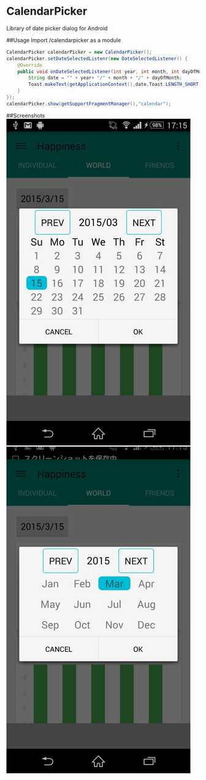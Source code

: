 # CalendarPicker
Library of date picker dialog for Android

##Usage
Import /calendarpicker as a module
```java
CalendarPicker calendarPicker = new CalendarPicker();
calendarPicker.setDateSelectedListenr(new DateSelectedListener() {
    @Override
    public void onDateSelectedListener(int year, int month, int dayOfMonth) {
        String date = "" + year+ "/" + month + "/" + dayOfMonth;
        Toast.makeText(getApplicationContext(),date,Toast.LENGTH_SHORT).show();
    }
});
calendarPicker.show(getSupportFragmentManager(),"calendar");
```
##Screenshots
![day](screenshots/day.jpg)
![day](screenshots/month.jpg)

